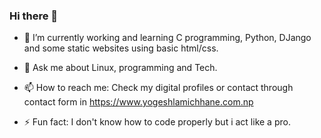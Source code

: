 ### Hi there 👋

<!--
**YogeshLamichhane/YogeshLamichhane** is a ✨ _special_ ✨ repository because its `README.md` (this file) appears on your GitHub profile.
Here are some ideas to get you started:
-->
- 🔭 I’m currently working and learning C programming, Python, DJango and some static websites using basic html/css.

- 💬 Ask me about Linux, programming and Tech.
- 📫 How to reach me: Check my digital profiles or contact through contact form in https://www.yogeshlamichhane.com.np
- ⚡ Fun fact: I don't know how to code properly but i act like a pro.

